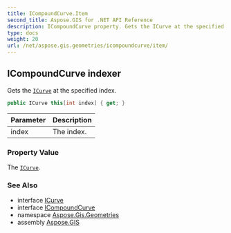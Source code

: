 ```yaml
---
title: ICompoundCurve.Item
second_title: Aspose.GIS for .NET API Reference
description: ICompoundCurve property. Gets the ICurve at the specified index.
type: docs
weight: 20
url: /net/aspose.gis.geometries/icompoundcurve/item/
---
```

## ICompoundCurve indexer

Gets the [`ICurve`](../../icurve/) at the specified index.

```csharp
public ICurve this[int index] { get; }
```

| Parameter | Description |
| --- | --- |
| index | The index. |

### Property Value

The [`ICurve`](../../icurve/).

### See Also

* interface [ICurve](../../icurve/)
* interface [ICompoundCurve](../)
* namespace [Aspose.Gis.Geometries](../../icompoundcurve/)
* assembly [Aspose.GIS](../../../)


